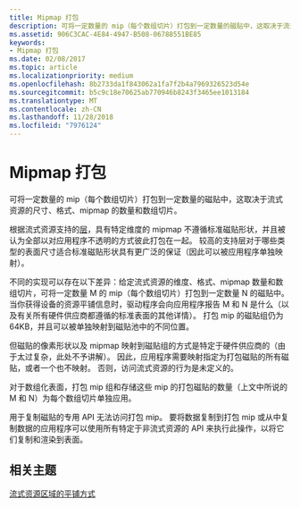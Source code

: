 ```yaml
---
title: Mipmap 打包
description: 可将一定数量的 mip（每个数组切片）打包到一定数量的磁贴中，这取决于流式资源的尺寸、格式、mipmap 的数量和数组切片。
ms.assetid: 906C3CAC-4E84-4947-B508-06788551BE85
keywords:
- Mipmap 打包
ms.date: 02/08/2017
ms.topic: article
ms.localizationpriority: medium
ms.openlocfilehash: 8b2733da1f843062a1fa7f2b4a7969326523d54e
ms.sourcegitcommit: b5c9c18e70625ab770946b8243f3465ee1013184
ms.translationtype: MT
ms.contentlocale: zh-CN
ms.lasthandoff: 11/28/2018
ms.locfileid: "7976124"
---
```

# <a name="mipmap-packing"></a>Mipmap 打包


可将一定数量的 mip（每个数组切片）打包到一定数量的磁贴中，这取决于流式资源的尺寸、格式、mipmap 的数量和数组切片。

根据流式资源支持的[层](streaming-resources-features-tiers.md)，具有特定维度的 mipmap 不遵循标准磁贴形状，并且被认为全部以对应用程序不透明的方式彼此打包在一起。 较高的支持层对于哪些类型的表面尺寸适合标准磁贴形状具有更广泛的保证（因此可以被应用程序单独映射）。

不同的实现可以存在以下差异：给定流式资源的维度、格式、mipmap 数量和数组切片，可将一定数量 M 的 mip（每个数组切片）打包到一定数量 N 的磁贴中。 当你获得设备的资源平铺信息时，驱动程序会向应用程序报告 M 和 N 是什么（以及有关所有硬件供应商都遵循的标准表面的其他详情）。 打包 mip 的磁贴组仍为 64KB，并且可以被单独映射到磁贴池中的不同位置。

但磁贴的像素形状以及 mipmap 映射到磁贴组的方式是特定于硬件供应商的（由于太过复杂，此处不予讲解）。 因此，应用程序需要映射指定为打包磁贴的所有磁贴，或者一个也不映射。 否则，访问流式资源的行为是未定义的。

对于数组化表面，打包 mip 组和存储这些 mip 的打包磁贴的数量（上文中所说的 M 和 N）为每个数组切片单独应用。

用于复制磁贴的专用 API 无法访问打包 mip。 要将数据复制到打包 mip 或从中复制数据的应用程序可以使用所有特定于非流式资源的 API 来执行此操作，以将它们复制和渲染到表面。

## <a name="span-idrelated-topicsspanrelated-topics"></a><span id="related-topics"></span>相关主题


[流式资源区域的平铺方式](how-a-streaming-resource-s-area-is-tiled.md)

 

 




